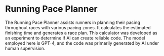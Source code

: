 # Running Pace Planner
The Running Pace Planner assists runners in planning their pacing throughout races with various pacing zones. It calculates the estimated finishing time and generates a race plan. This calculator was developed as an experiment to determine if AI can create reliable code. The model employed here is GPT-4, and the code was primarily generated by AI under human supervision.
